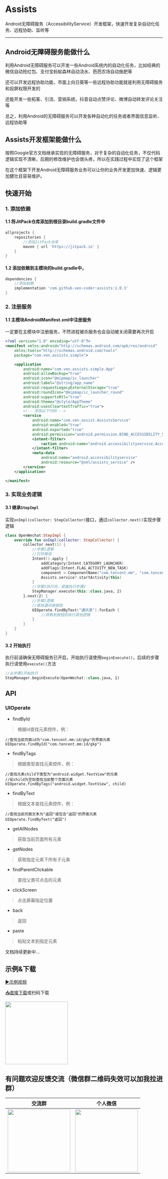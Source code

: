 # Assists
Android无障碍服务（AccessibilityService）开发框架，快速开发复杂自动化任务、远程协助、监听等
***
## Android无障碍服务能做什么
利用Android无障碍服务可以开发一些Android系统内的自动化任务，比如经典的微信自动抢红包、支付宝蚂蚁森林自动浇水、芭芭农场自动施肥等
 
还可以开发远程协助功能，市面上向日葵等一些远程协助功能就是利用无障碍服务和投屏权限开发的

还能开发一些拓客、引流、营销系统，抖音自动点赞评论、微博自动转发评论关注等

总之，利用Android的无障碍服务可以开发各种自动化的任务或者界面信息监听、远程协助等

## Assists开发框架能做什么

按照Google官方文档继承实现的无障碍服务，对于复杂的自动化任务，不仅代码逻辑实现不清晰，后期的修改维护也会很头疼，所以在实践过程中实现了这个框架

在这个框架下开发Android无障碍服务业务可以让你的业务开发更加快速、逻辑更加健壮且容易维护。

## 快速开始
### 1. 添加依赖
#### 1.1 将JitPack仓库添加到根目录build.gradle文件中

```groovy
allprojects {
    repositories {
    	//添加JitPack仓库
        maven { url 'https://jitpack.io' }
    }
}
```

#### 1.2 添加依赖到主模块的build.gradle中，
```groovy
dependencies {
	//添加依赖
    implementation 'com.github.ven-coder:assists:1.0.3'
}
```
### 2. 注册服务
#### 1.1 主模块AndroidManifest.xml中注册服务
一定要在主模块中注册服务，不然进程被杀服务也会自动被关闭需要再次开启
```xml
<?xml version="1.0" encoding="utf-8"?>
<manifest xmlns:android="http://schemas.android.com/apk/res/android"
    xmlns:tools="http://schemas.android.com/tools"
    package="com.ven.assists.simple">

    <application
        android:name="com.ven.assists.simple.App"
        android:allowBackup="true"
        android:icon="@mipmap/ic_launcher"
        android:label="@string/app_name"
        android:requestLegacyExternalStorage="true"
        android:roundIcon="@mipmap/ic_launcher_round"
        android:supportsRtl="true"
        android:theme="@style/AppTheme"
        android:usesCleartextTraffic="true">
        <!-- 添加以下代码 -->
        <service
            android:name="com.ven.assist.AssistsService"
            android:enabled="true"
            android:exported="true"
            android:permission="android.permission.BIND_ACCESSIBILITY_SERVICE">
            <intent-filter>
                <action android:name="android.accessibilityservice.AccessibilityService" />
            </intent-filter>
            <meta-data
                android:name="android.accessibilityservice"
                android:resource="@xml/assists_service" />
        </service>
    </application>

</manifest>
```
### 3. 实现业务逻辑
#### 3.1 继承```StepImpl```
实现`onImpl(collector: StepCollector)`接口，通过```collector.next()```实现步骤逻辑

```kotlin
class OpenWechat:StepImpl {
    override fun onImpl(collector: StepCollector) {
        collector.next(1) {
        	//步骤1逻辑
        	//打开微信
            Intent().apply {
                addCategory(Intent.CATEGORY_LAUNCHER)
                addFlags(Intent.FLAG_ACTIVITY_NEW_TASK)
                component = ComponentName("com.tencent.mm", "com.tencent.mm.ui.LauncherUI")
                Assists.service?.startActivity(this)
            }
            //步骤1执行完，紧接执行步骤2
            StepManager.execute(this::class.java, 2)
        }.next(2) {
        	//步骤2逻辑
        	//查找通讯录按钮
        	UIOperate.findByText("通讯录").forEach {
                //获取到按钮后执行其他逻辑
            }
        }
    }
}
```

#### 3.2 开始执行
执行前请确保无障碍服务已开启，开始执行请使用`beginExecute()`，后续的步骤执行请使用`execute()`方法

```kotlin
//从步骤1开始执行
StepManager.beginExecute(OpenWechat::class.java, 1)
```

## API
### UIOperate

* findById
>根据id查找元素控件，例：
  
```
//查找当前页面id为"com.tencent.mm:id/gkp"的界面元素
UIOperate.findById("com.tencent.mm:id/gkp")
```


* findByTags
>根据类型查找元素控件，例：
  
```
//查找元素child下类型为"android.widget.TextView"的元素
//如child为空则查找当前整个页面元素
UIOperate.findByTags("android.widget.TextView", child)
```

* findByText
>根据文本查找元素控件，例：
  
```
//查找当前页面文本为"返回"或包含"返回"的界面元素
UIOperate.findByText("返回")
```
* getAllNodes
>获取当前页面所有元素
* getNodes
>获取指定元素下所有子元素
* findParentClickable
>查找父类可点击的元素
* clickScreen
>点击屏幕指定位置
* back
>返回
* paste
>粘贴文本到指定元素

文档持续更新中...

## 示例&下载
[&#9654;示例视频](https://www.youtube.com/embed/kNuw9sUsDKo)

[&#128229;直接下载](https://www.pgyer.com/1zaijG)或扫码下载
<div align="left">
<img src="https://raw.githubusercontent.com/ven-coder/Assists/master/graphics/169176584627.jpg" width=200/>
</div>

## 有问题欢迎反馈交流（微信群二维码失效可以加我拉进群）

| 交流群 | 个人微信 |
|:---------:|:-----------:|
| <img src="https://github.com/ven-coder/Assists/blob/master/graphics/%E5%BE%AE%E4%BF%A1%E5%9B%BE%E7%89%87_20240419204739.jpg" width=200/>    | <img src="https://github.com/ven-coder/Assists/blob/master/graphics/%E5%BE%AE%E4%BF%A1%E5%9B%BE%E7%89%87_20240411224006.jpg" width=200/>
